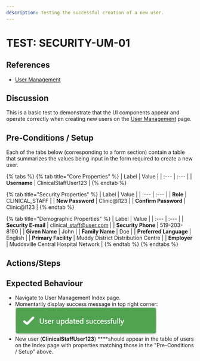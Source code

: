 ```yaml
---
description: Testing the successful creation of a new user.
---
```


# TEST: SECURITY-UM-01

## References

* [User Management](../../../../operations/security-administration/user-management.md)

## Discussion

This is a basic test to demonstrate that the UI components appear and operate correctly when creating new users on the [User Management](../../../../operations/security-administration/user-management.md) page.

## Pre-Conditions / Setup

Each of the tabs below \(corresponding to a form section\) contain a table that summarizes the values being input in the form required to create a new user.

{% tabs %}
{% tab title="Core Properties" %}
| Label | Value |
| :--- | :--- |
| **Username** | ClinicalStaffUser123 |
{% endtab %}

{% tab title="Security Properties" %}
| Label | Value |
| :--- | :--- |
| **Role** | CLINICAL\_STAFF |
| **New Password** | Clinic@l123 |
| **Confirm Password** | Clinic@l123 |
{% endtab %}

{% tab title="Demographic Properties" %}
| Label | Value |
| :--- | :--- |
| **Security E-mail** | clinical\_staff@user.com |
| **Security Phone** | 519-203-8190 |
| **Given Name** | John |
| **Family Name** | Doe |
| **Preferred Language** | English |
| **Primary Facility** | Muddy District Distribution Centre |
| **Employer**  | Muddsville Central Hospital Network |
{% endtab %}
{% endtabs %}

## Actions/Steps



## Expected Behaviour

* Navigate to User Management Index page.
* Momentarily display success message in top right corner: ![](../../../../../.gitbook/assets/user_successtoast.png) 
* New user \(**ClinicalStaffUser123**\) ****should appear in the table of users on the Index page with properties matching those in the "Pre-Conditions / Setup" above.




